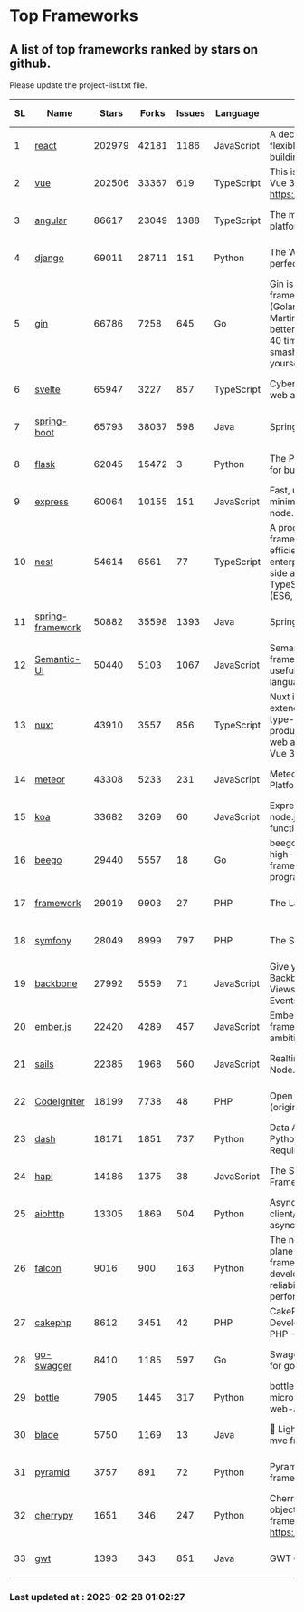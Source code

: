 # Top Frameworks
## A list of top frameworks ranked by stars on github.  
Please update the project-list.txt file.

| SL| Name  | Stars| Forks| Issues | Language | Description | Last Commit |
| --| ------| -----| ---- | ------ | -------- | ----------- | ----------- |
| 1 | [react](https://github.com/facebook/react) | 202979 | 42181 | 1186 | JavaScript | A declarative, efficient, and flexible JavaScript library for building user interfaces. | 2023-02-27 19:04:02 |
| 2 | [vue](https://github.com/vuejs/vue) | 202506 | 33367 | 619 | TypeScript | This is the repo for Vue 2. For Vue 3, go to https://github.com/vuejs/core | 2023-02-04 18:16:38 |
| 3 | [angular](https://github.com/angular/angular) | 86617 | 23049 | 1388 | TypeScript | The modern web developer’s platform | 2023-02-27 23:24:40 |
| 4 | [django](https://github.com/django/django) | 69011 | 28711 | 151 | Python | The Web framework for perfectionists with deadlines. | 2023-02-27 06:18:58 |
| 5 | [gin](https://github.com/gin-gonic/gin) | 66786 | 7258 | 645 | Go | Gin is a HTTP web framework written in Go (Golang). It features a Martini-like API with much better performance -- up to 40 times faster. If you need smashing performance, get yourself some Gin. | 2023-02-21 09:43:24 |
| 6 | [svelte](https://github.com/sveltejs/svelte) | 65947 | 3227 | 857 | TypeScript | Cybernetically enhanced web apps | 2023-02-27 16:58:23 |
| 7 | [spring-boot](https://github.com/spring-projects/spring-boot) | 65793 | 38037 | 598 | Java | Spring Boot | 2023-02-27 13:55:17 |
| 8 | [flask](https://github.com/pallets/flask) | 62045 | 15472 | 3 | Python | The Python micro framework for building web applications. | 2023-02-23 23:58:29 |
| 9 | [express](https://github.com/expressjs/express) | 60064 | 10155 | 151 | JavaScript | Fast, unopinionated, minimalist web framework for node. | 2023-02-26 18:34:32 |
| 10 | [nest](https://github.com/nestjs/nest) | 54614 | 6561 | 77 | TypeScript | A progressive Node.js framework for building efficient, scalable, and enterprise-grade server-side applications on top of TypeScript & JavaScript (ES6, ES7, ES8) 🚀 | 2023-02-27 07:29:59 |
| 11 | [spring-framework](https://github.com/spring-projects/spring-framework) | 50882 | 35598 | 1393 | Java | Spring Framework | 2023-02-27 17:37:28 |
| 12 | [Semantic-UI](https://github.com/Semantic-Org/Semantic-UI) | 50440 | 5103 | 1067 | JavaScript | Semantic is a UI component framework based around useful principles from natural language. | 2023-01-11 17:05:32 |
| 13 | [nuxt](https://github.com/nuxt/nuxt) | 43910 | 3557 | 856 | TypeScript | Nuxt is an intuitive and extendable way to create type-safe, performant and production-grade full-stack web apps and websites with Vue 3. | 2023-02-27 19:36:27 |
| 14 | [meteor](https://github.com/meteor/meteor) | 43308 | 5233 | 231 | JavaScript | Meteor, the JavaScript App Platform | 2023-02-10 21:00:16 |
| 15 | [koa](https://github.com/koajs/koa) | 33682 | 3269 | 60 | JavaScript | Expressive middleware for node.js using ES2017 async functions | 2023-01-02 06:55:07 |
| 16 | [beego](https://github.com/beego/beego) | 29440 | 5557 | 18 | Go | beego is an open-source, high-performance web framework for the Go programming language. | 2023-02-07 02:33:55 |
| 17 | [framework](https://github.com/laravel/framework) | 29019 | 9903 | 27 | PHP | The Laravel Framework. | 2023-02-27 18:36:51 |
| 18 | [symfony](https://github.com/symfony/symfony) | 28049 | 8999 | 797 | PHP | The Symfony PHP framework | 2023-02-26 12:16:44 |
| 19 | [backbone](https://github.com/jashkenas/backbone) | 27992 | 5559 | 71 | JavaScript | Give your JS App some Backbone with Models, Views, Collections, and Events | 2023-01-04 11:09:21 |
| 20 | [ember.js](https://github.com/emberjs/ember.js) | 22420 | 4289 | 457 | JavaScript | Ember.js - A JavaScript framework for creating ambitious web applications | 2023-02-27 19:46:57 |
| 21 | [sails](https://github.com/balderdashy/sails) | 22385 | 1968 | 560 | JavaScript | Realtime MVC Framework for Node.js | 2023-02-17 22:35:42 |
| 22 | [CodeIgniter](https://github.com/bcit-ci/CodeIgniter) | 18199 | 7738 | 48 | PHP | Open Source PHP Framework (originally from EllisLab) | 2023-01-26 22:11:27 |
| 23 | [dash](https://github.com/plotly/dash) | 18171 | 1851 | 737 | Python | Data Apps & Dashboards for Python. No JavaScript Required. | 2023-02-27 23:55:50 |
| 24 | [hapi](https://github.com/hapijs/hapi) | 14186 | 1375 | 38 | JavaScript | The Simple, Secure Framework Developers Trust | 2023-02-14 06:09:32 |
| 25 | [aiohttp](https://github.com/aio-libs/aiohttp) | 13305 | 1869 | 504 | Python | Asynchronous HTTP client/server framework for asyncio and Python | 2023-02-21 20:41:38 |
| 26 | [falcon](https://github.com/falconry/falcon) | 9016 | 900 | 163 | Python | The no-magic web data plane API and microservices framework for Python developers, with a focus on reliability, correctness, and performance at scale. | 2023-01-18 20:42:26 |
| 27 | [cakephp](https://github.com/cakephp/cakephp) | 8612 | 3451 | 42 | PHP | CakePHP: The Rapid Development Framework for PHP - Official Repository | 2023-02-27 03:29:50 |
| 28 | [go-swagger](https://github.com/go-swagger/go-swagger) | 8410 | 1185 | 597 | Go | Swagger 2.0 implementation for go | 2023-02-04 17:37:23 |
| 29 | [bottle](https://github.com/bottlepy/bottle) | 7905 | 1445 | 317 | Python | bottle.py is a fast and simple micro-framework for python web-applications. | 2022-09-05 15:24:52 |
| 30 | [blade](https://github.com/lets-blade/blade) | 5750 | 1169 | 13 | Java | :rocket: Lightning fast and elegant mvc framework for Java8 | 2022-05-10 12:38:06 |
| 31 | [pyramid](https://github.com/Pylons/pyramid) | 3757 | 891 | 72 | Python | Pyramid - A Python web framework | 2023-02-16 13:50:59 |
| 32 | [cherrypy](https://github.com/cherrypy/cherrypy) | 1651 | 346 | 247 | Python | CherryPy is a pythonic, object-oriented HTTP framework.      https://cherrypy.dev | 2023-01-09 16:26:47 |
| 33 | [gwt](https://github.com/gwtproject/gwt) | 1393 | 343 | 851 | Java | GWT Open Source Project | 2023-01-12 13:59:04 |

### Last updated at : 2023-02-28 01:02:27
